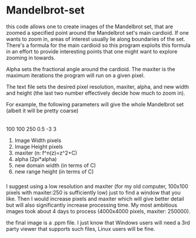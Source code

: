 # Mandelbrot-set

this code allows one to create images of the Mandelbrot set, that are zoomed a specified point around the Mandelbrot set's main cardioid.
If one wants to zoom in, areas of interest usually lie along boundaries of the set.  There's a formula for the main cardioid so this program exploits this formula in an effort to provide interesting points that one might want to explore zooming in towards. 

Alpha sets the fractional angle around the cardioid.  The maxiter is the maximum iterations the program will run on a given pixel.

The text file sets the desired pixel resolution, maxiter, alpha, and new width and height (the last two number effectively decide how much to zoom in).

For example, the following parameters will give the whole Mandelbrot set (albeit it will be pretty coarse)

######
100 100 250 0.5 -3 3 

1.  Image Width pixels
2.  Image Height pixels
3.  maxiter	(n: f^n(z)=z^2+C)
4.  alpha (2pi*alpha)
5.  new domain width (in terms of C)
6.  new range height (in terms of C)
#####

I suggest using a low resolution and maxiter (for my old computer, 100x100 pixels with maxiter:250 is sufficiently low) just to find a window that you like.  Then I would increase pixels and maxiter which will give better detail but will also significantly increase processing time.  My most ambitious images took about 4 days to process (4000x4000 pixels, maxiter: 250000).

the final image is a .ppm file.  I just know that Windows users will need a 3rd party viewer that supports such files, Linux users will be fine.
